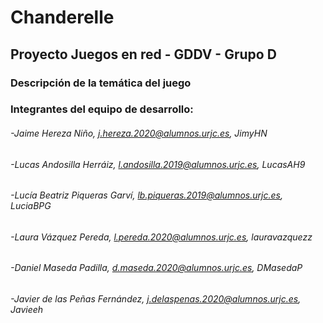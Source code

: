 # Chanderelle
## Proyecto Juegos en red - GDDV - Grupo D
### Descripción de la temática del juego
### Integrantes del equipo de desarrollo:
###### -Jaime Hereza Niño, j.hereza.2020@alumnos.urjc.es, JimyHN
###### -Lucas Andosilla Herráiz, l.andosilla.2019@alumnos.urjc.es, LucasAH9
###### -Lucía Beatriz Piqueras Garví, lb.piqueras.2019@alumnos.urjc.es, LuciaBPG
###### -Laura Vázquez Pereda, l.pereda.2020@alumnos.urjc.es, lauravazquezz
###### -Daniel Maseda Padilla, d.maseda.2020@alumnos.urjc.es, DMasedaP
###### -Javier de las Peñas Fernández, j.delaspenas.2020@alumnos.urjc.es, Javieeh
